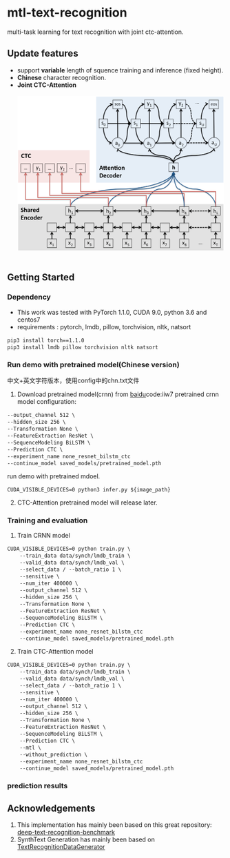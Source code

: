 # mtl-text-recognition
multi-task learning for text recognition with joint ctc-attention.
## Update features
+ support **variable** length of squence training and inference (fixed height).
+ **Chinese** character recognition.
+ **Joint CTC-Attention**<br><br>
<img src="./figures/mtl_arch.png" width="516" title="CTC-Attention model architecture"> <br><br>
## Getting Started
### Dependency
- This work was tested with PyTorch 1.1.0, CUDA 9.0, python 3.6 and centos7 
- requirements : pytorch, lmdb, pillow, torchvision, nltk, natsort
```
pip3 install torch==1.1.0
pip3 install lmdb pillow torchvision nltk natsort
```
### Run demo with pretrained model(Chinese version)
中文+英文字符版本，使用config中的chn.txt文件
1. Download pretrained model(crnn) from [baidu](链接:https://pan.baidu.com/s/1k6__hYRdq8BnyihP8ImLWw)code:iiw7
pretrained crnn model configuration:
```
--output_channel 512 \
--hidden_size 256 \
--Transformation None \
--FeatureExtraction ResNet \
--SequenceModeling BiLSTM \
--Prediction CTC \
--experiment_name none_resnet_bilstm_ctc
--continue_model saved_models/pretrained_model.pth
```
run demo with pretrained mdoel.
```
CUDA_VISIBLE_DEVICES=0 python3 infer.py ${image_path}
```
2. CTC-Attention pretrained model will release later.

### Training and evaluation
1. Train CRNN model
```
CUDA_VISIBLE_DEVICES=0 python train.py \
	--train_data data/synch/lmdb_train \
	--valid_data data/synch/lmdb_val \
	--select_data / --batch_ratio 1 \
	--sensitive \
  	--num_iter 400000 \
  	--output_channel 512 \
  	--hidden_size 256 \
	--Transformation None \
  	--FeatureExtraction ResNet \
  	--SequenceModeling BiLSTM \
  	--Prediction CTC \
  	--experiment_name none_resnet_bilstm_ctc
  	--continue_model saved_models/pretrained_model.pth
```
2. Train CTC-Attention model
```
CUDA_VISIBLE_DEVICES=0 python train.py \
	--train_data data/synch/lmdb_train \
	--valid_data data/synch/lmdb_val \
	--select_data / --batch_ratio 1 \
  	--sensitive \
  	--num_iter 400000 \
  	--output_channel 512 \
	--hidden_size 256 \
	--Transformation None \
  	--FeatureExtraction ResNet \
  	--SequenceModeling BiLSTM \
  	--Prediction CTC \
  	--mtl \
  	--without_prediction \
  	--experiment_name none_resnet_bilstm_ctc
  	--continue_model saved_models/pretrained_model.pth
```
### prediction results

## Acknowledgements
1. This implementation has mainly been based on this great repository: [deep-text-recognition-benchmark](https://github.com/clovaai/deep-text-recognition-benchmark)
2. SynthText Generation has mainly been based on [TextRecognitionDataGenerator](https://github.com/Belval/TextRecognitionDataGenerator/tree/master/TextRecognitionDataGenerator)
